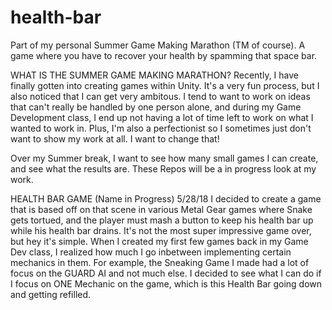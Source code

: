 # health-bar
Part of my personal Summer Game Making Marathon (TM of course). A game where you have to recover your health by spamming that space bar.

WHAT IS THE SUMMER GAME MAKING MARATHON?
Recently, I have finally gotten into creating games within Unity. It's a very fun process, but I also noticed that I can get
very ambitous. I tend to want to work on ideas that can't really be handled by one person alone, and during my Game Development class, I end up not having a lot of time left to work on what I wanted to work in. Plus, I'm also a perfectionist so I sometimes just don't want to show my work at all. I want to change that!

Over my Summer break, I want to see how many small games I can create, and see what the results are. These Repos will be a in progress look at my work.


HEALTH BAR GAME (Name in Progress)
5/28/18
I decided to create a game that is based off on that scene in various Metal Gear games where Snake gets tortued, and the player must mash a button to keep his health bar up while his health bar drains. It's not the most super impressive game over, but hey it's simple.
When I created my first few games back in my Game Dev class, I realized how much I go inbetween implementing certain mechanics in them.
For example, the Sneaking Game I made had a lot of focus on the GUARD AI and not much else. I decided to see what I can do if I focus on ONE Mechanic on the game, which is this Health Bar going down and getting refilled.
